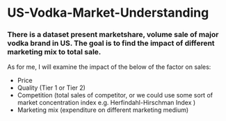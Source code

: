 # US-Vodka-Market-Understanding
### There is a dataset present marketshare, volume sale of major vodka brand in US. The goal is to find the impact of different marketing mix to total sale.

As for me, I will examine the impact of the below of the factor on sales:
- Price 
- Quality (Tier 1 or Tier 2) 
- Competition (total sales of competitor, or we could use some sort of market concentration index e.g. Herfindahl-Hirschman Index )
- Marketing mix (expenditure on different marketing medium)
